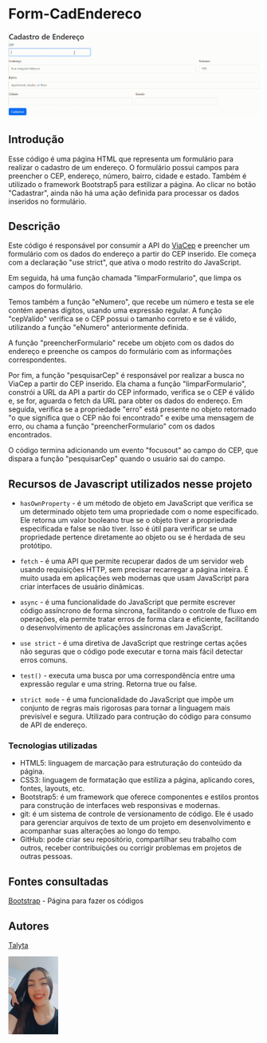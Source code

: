 # Form-CadEndereco

![image info](https://github.com/poxxataly26/Form-CadEndereco/blob/main/Img/Gif.gif)

## Introdução
Esse código é uma página HTML que representa um formulário para realizar o cadastro de um endereço. O formulário possui campos para preencher o CEP, endereço, número, bairro, cidade e estado. Também é utilizado o framework Bootstrap5 para estilizar a página. Ao clicar no botão "Cadastrar", ainda não há uma ação definida para processar os dados inseridos no formulário.

## Descrição

Este código é responsável por consumir a API do [ViaCep](https://viacep.com.br/) e preencher um formulário com os dados do endereço a partir do CEP inserido. Ele começa com a declaração "use strict", que ativa o modo restrito do JavaScript. 

Em seguida, há uma função chamada "limparFormulario", que limpa os campos do formulário. 

Temos também a função "eNumero", que recebe um número e testa se ele contém apenas dígitos, usando uma expressão regular. A função "cepValido" verifica se o CEP possui o tamanho correto e se é válido, utilizando a função "eNumero" anteriormente definida. 

A função "preencherFormulario" recebe um objeto com os dados do endereço e preenche os campos do formulário com as informações correspondentes. 

Por fim, a função "pesquisarCep" é responsável por realizar a busca no ViaCep a partir do CEP inserido. Ela chama a função "limparFormulario", constrói a URL da API a partir do CEP informado, verifica se o CEP é válido e, se for, aguarda o fetch da URL para obter os dados do endereço. Em seguida, verifica se a propriedade "erro" está presente no objeto retornado "o que significa que o CEP não foi encontrado" e exibe uma mensagem de erro, ou chama a função "preencherFormulario" com os dados encontrados. 

O código termina adicionando um evento "focusout" ao campo do CEP, que dispara a função "pesquisarCep" quando o usuário sai do campo.

## Recursos de Javascript utilizados nesse projeto

- `hasOwnProperty` - é um método de objeto em JavaScript que verifica se um determinado objeto tem uma propriedade com o nome especificado. Ele retorna um valor booleano true se o objeto tiver a propriedade especificada e false se não tiver. Isso é útil para verificar se uma propriedade pertence diretamente ao objeto ou se é herdada de seu protótipo.

- `fetch` -  é uma API que permite recuperar dados de um servidor web usando requisições HTTP, sem precisar recarregar a página inteira. É muito usada em aplicações web modernas que usam JavaScript para criar interfaces de usuário dinâmicas.

- `async` - é uma funcionalidade do JavaScript que permite escrever código assíncrono de forma síncrona, facilitando o controle de fluxo em operações,  ela permite tratar erros de forma clara e eficiente, facilitando o desenvolvimento de aplicações assíncronas em JavaScript.

- `use strict` - é uma diretiva de JavaScript que restringe certas ações não seguras que o código pode executar e torna mais fácil detectar erros comuns. 

- `test()` - executa uma busca por uma correspondência entre uma expressão regular e uma string. Retorna true ou false.

- `strict mode` - é uma funcionalidade do JavaScript que impõe um conjunto de regras mais rigorosas para tornar a linguagem mais previsível e segura. Utilizado para contrução do código para consumo de API de endereço.

### Tecnologias utilizadas

- HTML5: linguagem de marcação para estruturação do conteúdo da página.
- CSS3: linguagem de formatação que estiliza a página, aplicando cores, fontes, layouts, etc.
- Bootstrap5: é um framework que oferece componentes e estilos prontos para construção de interfaces web responsivas e modernas.
- git: é um sistema de controle de versionamento de código. Ele é usado para gerenciar arquivos de texto de um projeto em desenvolvimento e acompanhar suas alterações ao longo do tempo. 
- GitHub: pode criar seu repositório, compartilhar seu trabalho com outros, receber contribuições ou corrigir problemas em projetos de outras pessoas.

## Fontes consultadas

[Bootstrap](https://getbootstrap.com/docs/5.0/forms/layout/) - Página para fazer os códigos   

## Autores

[Talyta](https://github.com/poxxataly26/portfolio-pessoal) 

<img src="https://github.com/poxxataly26/portfolio-pessoal/blob/main/Img/foto.jpeg" width="100px">